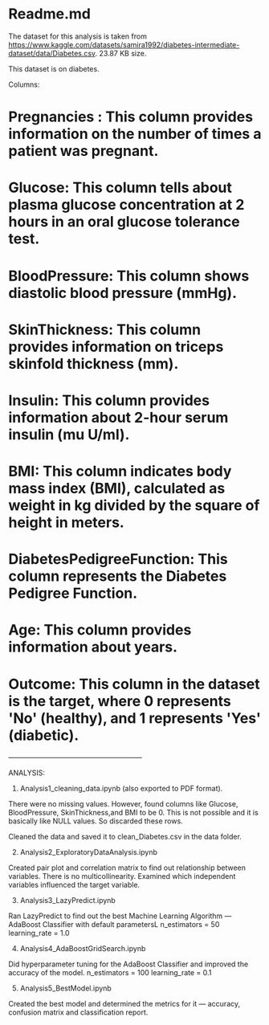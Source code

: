 # Readme.md

The dataset for this analysis is taken from https://www.kaggle.com/datasets/samira1992/diabetes-intermediate-dataset/data/Diabetes.csv.
23.87 KB size.


This dataset is on diabetes.

Columns:

# Pregnancies :  This column provides information on the number of times a patient was pregnant.

# Glucose:  This column tells about plasma glucose concentration at 2 hours in an oral glucose tolerance test.

#  BloodPressure:  This column shows diastolic blood pressure (mmHg).

# SkinThickness:  This column provides information on triceps skinfold thickness (mm).

# Insulin:   This column provides information about 2-hour serum insulin (mu U/ml).

# BMI:   This column indicates body mass index (BMI), calculated as weight in kg divided by the square of height in meters.

# DiabetesPedigreeFunction:  This column represents the Diabetes Pedigree Function.


# Age:  This column provides information about years.

# Outcome:   This column in the dataset is the target, where 0 represents 'No' (healthy), and 1 represents 'Yes' (diabetic).

———————————————————

ANALYSIS:

1.   Analysis1_cleaning_data.ipynb (also exported to PDF format).

There were no missing values. However, found  columns like Glucose, BloodPressure, SkinThickness,and BMI to be 0. 
This is not possible and it is basically like NULL values. So discarded these rows.

Cleaned the data and saved it to clean_Diabetes.csv in the data folder.

2. Analysis2_ExploratoryDataAnalysis.ipynb 

Created pair plot  and correlation matrix to find out relationship between variables.
There is no multicollinearity.
Examined which independent variables influenced the target variable.

3. Analysis3_LazyPredict.ipynb

Ran LazyPredict to find out the best Machine Learning Algorithm — AdaBoost Classifier with default parametersL
 n_estimators = 50
learning_rate = 1.0

4. Analysis4_AdaBoostGridSearch.ipynb

Did hyperparameter tuning for the AdaBoost Classifier and improved the accuracy of the model.
n_estimators = 100
learning_rate = 0.1

5. Analysis5_BestModel.ipynb

Created the best model and determined the metrics for it — accuracy, confusion matrix and classification report.





